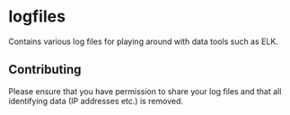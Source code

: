 # logfiles
Contains various log files for playing around with data tools such as ELK.

## Contributing

Please ensure that you have permission to share your log files and that all identifying data (IP addresses etc.) is removed.
